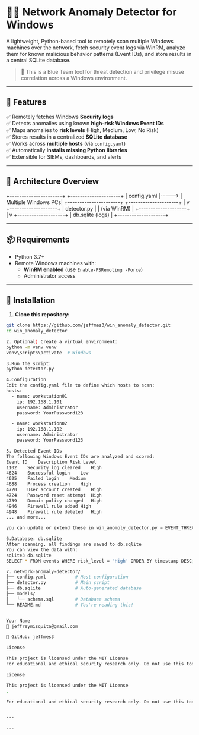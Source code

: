# 🕵️‍♂️ Network Anomaly Detector for Windows

A lightweight, Python-based tool to remotely scan multiple Windows machines over the network, fetch security event logs via WinRM, analyze them for known malicious behavior patterns (Event IDs), and store results in a central SQLite database.

> 🚨 This is a Blue Team tool for threat detection and privilege misuse correlation across a Windows environment.

---

## 🚀 Features

✅ Remotely fetches Windows **Security logs**  
✅ Detects anomalies using known **high-risk Windows Event IDs**  
✅ Maps anomalies to **risk levels** (High, Medium, Low, No Risk)  
✅ Stores results in a centralized **SQLite database**  
✅ Works across **multiple hosts** (via `config.yaml`)  
✅ Automatically **installs missing Python libraries**  
✅ Extensible for SIEMs, dashboards, and alerts

---

## 🧱 Architecture Overview

+----------------------+ +---------------------+
| config.yaml |-----> | Multiple Windows PCs|
+----------------------+ +---------------------+
|
v
+--------------------+
| detector.py |
| (via WinRM) |
+--------------------+
|
v
+--------------------+
| db.sqlite (logs) |
+--------------------+


---

## 📦 Requirements

- Python 3.7+
- Remote Windows machines with:
  - **WinRM enabled** (use `Enable-PSRemoting -Force`)
  - Administrator access

---

## 🔧 Installation

1. **Clone this repository:**

```bash
git clone https://github.com/jeffmes3/win_anomaly_detector.git
cd win_anomaly_detector

2. Optional) Create a virtual environment:
python -m venv venv
venv\Scripts\activate  # Windows

3.Run the script:
python detector.py

4.Configuration
Edit the config.yaml file to define which hosts to scan:
hosts:
  - name: workstation01
    ip: 192.168.1.101
    username: Administrator
    password: YourPassword123

  - name: workstation02
    ip: 192.168.1.102
    username: Administrator
    password: YourPassword123

5. Detected Event IDs
The following Windows Event IDs are analyzed and scored:
Event ID	Description	Risk Level
1102	Security log cleared	High
4624	Successful login	Low
4625	Failed login	Medium
4688	Process creation	High
4720	User account created	High
4724	Password reset attempt	High
4739	Domain policy changed	High
4946	Firewall rule added	High
4948	Firewall rule deleted	High
...	and more...

you can update or extend these in win_anomoly_detector.py → EVENT_THREAT_SCORES.

6.Database: db.sqlite
After scanning, all findings are saved to db.sqlite
You can view the data with:
sqlite3 db.sqlite
SELECT * FROM events WHERE risk_level = 'High' ORDER BY timestamp DESC;

7. network-anomaly-detector/
├── config.yaml           # Host configuration
├── detector.py           # Main script
├── db.sqlite             # Auto-generated database
├── models/
│   └── schema.sql        # Database schema
└── README.md             # You're reading this!


Your Name
📧 jeffreymisquita@gmail.com

🐙 GitHub: jeffmes3

License

This project is licensed under the MIT License
For educational and ethical security research only. Do not use this tool for unauthorized access.

License

This project is licensed under the MIT License
.

For educational and ethical security research only. Do not use this tool for unauthorized access.


---

---







